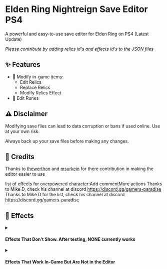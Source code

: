 # Elden Ring Nightreign Save Editor PS4

A powerful and easy-to-use save editor for Elden Ring on PS4 (Latest Update)

_Please contribute by adding relics id's and effects id's to the JSON files_

## ✨ Features

- 🔧 Modify in-game items:
  - Edit Relics
  - Replace Relics
  - Modify Relics Effect
- 💎 Edit Runes

## ⚠️ Disclaimer

Modifying save files can lead to data corruption or bans if used online. Use at your own risk.

Always back up your save files before making any changes.


## 🙏 Credits
Thanks to [thewerthon](https://github.com/thewerthon) and [msurkein](https://github.com/msurkein) for there contribution in making the editor easier to use

list of effects for overpowered character:Add commentMore actions
Thanks to Mike D, check his channel at discord https://discord.gg/gamers-paradise
Thanks to Mike D for the list, check his channel at discord https://discord.gg/gamers-paradise

## 🧪 Effects

<details>
<summary><h4>Effects That Don’t Show. After testing, NONE currently works</h4></summary>

| Effect ID | Description                                                  |
| --------- | ------------------------------------------------------------ |
| 8460000   | Darkness conceals caster while walking                       |
| 7002500   | Attacks inflict madness                                      |
| 7040290   | Improved critical hits +1                                    |
| 7100190   | Stamina recovers with each successful attack +1              |
| 7120700   | Starting armament inflicts scarlet rot                       |
| 7002300   | Attacks inflict scarlet rot                                  |
| 7002302   | Attacks inflict scarlet rot +2                               |
| 7035300   | Critical hit creates sleep mist                              |
| 8020100   | Reduced stamina consumption                                  |
| 7002000   | Attacks inflict blood loss                                   |
| 7002002   | Attacks inflict blood loss +2                                |
| 7001900   | Attacks inflict poison                                       |
| 7001902   | Attacks inflict poison +2                                    |
| 7260710   | Poison & rot in vicinity increases attack power              |
| 870000    | Poison increases attack power                                |
| 8110300   | Attacks inflict death blight                                 |
| 8641200   | Death crit. hit calls death lightning                        |
| 8150100   | Attack boost \[those who live in death]                      |
| 7002100   | Attacks inflict sleep                                        |
| 7002103   | Attacks inflict sleep +3                                     |
| 8720000   | Sleep increases attack power                                 |
| 8921400   | Critical hits boost attack power                             |
| 7011500   | \[Wylder] Skill inflicts blood loss                          |
| 7030500   | \[Wylder] Impaired negation, boosted atk & stamina after art |
| 7032300   | \[Wylder] Boost atk when skill is active                     |
| 7031400   | \[Wylder] Reduced cooldown for skill                         |
| 7033000   | \[Wylder] Boost atk when ability is activated                |
| 7010000   | \[Guardian] Improved skill range                             |
| 7011900   | \[Guardian] Skill inflicts holy damage                       |
| 7011400   | \[Guardian] Restore ally HP on skill use                     |
| 7011100   | \[Guardian] Better ally negation during ult                  |
| 7300000   | \[Duchess] Skill inflicts sleep                              |
| 7033600   | \[Duchess] Extend ultimate art duration                      |
| 7010800   | \[Raider] Skill dmg ↑, negation ↓ during use                 |
| 7033800   | \[Raider] Perm. atk ↑ after skill final hit                  |
| 7320000   | \[Revenant] Ability activation chance ↑                      |
| 7033900   | \[Recluse] Extends blood sigil duration                      |
| 7034000   | \[Recluse] Affinity residue boosts affinity power            |
| 7034200   | \[Executor] Atk ↑ while ult active                           |
| 7034300   | \[Executor] Ability effect ↑, status resistance ↓            |
  
</details>

<details>
   <summary><h4>Effects That Work In-Game But Are Not in the Editor</h4></summary>

| Effect ID | Description                                   |
| --------- | --------------------------------------------- |
| 8500102   | \[Runes] 60k at start, 30k on death           |
| 8330104   | Raises sorcery/incantation potency            |
| 8210700   | Raises resistance to all ailments             |
| 8100001   | Improved physical attack power                |
| 8200001   | Improved physical damage negation             |
| 8200501   | Improved non-physical damage negation         |
| 8330602   | Reduced spell FP cost                         |
| 8010001   | Increased max FP                              |
| 8020201   | Improved stamina recovery                     |
| 8340102   | Projectile damage drop-off reduced            |
| 10001     | Taking attacks improves attack power          |
| 7100110   | Stamina recovers w/ each successful attack +1 |

</details>



